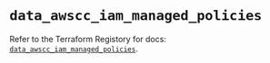# `data_awscc_iam_managed_policies`

Refer to the Terraform Registory for docs: [`data_awscc_iam_managed_policies`](https://registry.terraform.io/providers/hashicorp/awscc/0.70.0/docs/data-sources/iam_managed_policies).
